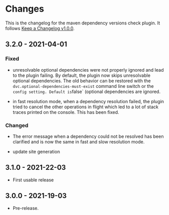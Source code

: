 # Changes

This is the changelog for the maven dependency versions check plugin. It follows [Keep a Changelog v1.0.0](http://keepachangelog.com/en/1.0.0/).

## 3.2.0 - 2021-04-01

### Fixed

* unresolvable optional dependencies were not properly ignored and lead to the plugin failing. By default, the plugin now skips unresolvable optional dependencies. The old behavior can be restored with the `dvc.optional-dependencies-must-exist` command line switch or the <optionalDependenciesMustExist>` config setting. Default is `false` (optional dependencies are ignored.

* in fast resolution mode, when a dependency resolution failed, the plugin tried to cancel the other operations in flight which led to a lot of stack traces printed on the console. This has been fixed.

### Changed

* The error message when a dependency could not be resolved has been clarified and is now the same in fast and slow resolution mode.

* update site generation


## 3.1.0 - 2021-22-03

* First usable release

## 3.0.0 - 2021-19-03

* Pre-release.
